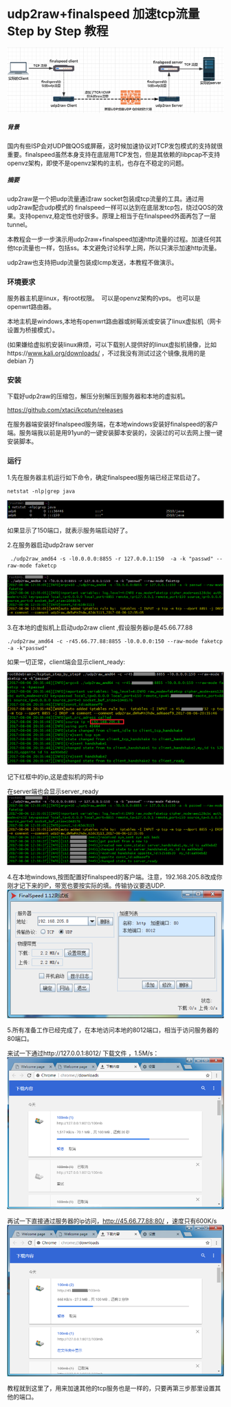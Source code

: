 # udp2raw+finalspeed 加速tcp流量 Step by Step 教程
![image](finalspeed_step_by_step/Capture0.PNG)

##### 背景
国内有些ISP会对UDP做QOS或屏蔽，这时候加速协议对TCP发包模式的支持就很重要。finalspeed虽然本身支持在底层用TCP发包，但是其依赖的libpcap不支持openvz架构，即使不是openvz架构的主机，也存在不稳定的问题。


##### 摘要
udp2raw是一个把udp流量通过raw socket包装成tcp流量的工具。通过用udp2raw配合udp模式的 finalspeed一样可以达到在底层发tcp包，绕过QOS的效果。支持openvz,稳定性也好很多。原理上相当于在finalspeed外面再包了一层tunnel。

本教程会一步一步演示用udp2raw+finalspeed加速http流量的过程。加速任何其他tcp流量也一样，包括ss。本文避免讨论科学上网，所以只演示加速http流量。

udp2raw也支持把udp流量包装成Icmp发送，本教程不做演示。

### 环境要求
服务器主机是linux，有root权限。  可以是openvz架构的vps。 也可以是openwrt路由器。

本地主机是windows,本地有openwrt路由器或树莓派或安装了linux虚拟机（网卡设置为桥接模式）。

(如果嫌给虚拟机安装linux麻烦，可以下载别人提供好的linux虚拟机镜像，比如https://www.kali.org/downloads/ ，不过我没有测试过这个镜像,我用的是debian 7)

### 安装
下载好udp2raw的压缩包，解压分别解压到服务器和本地的虚拟机。

https://github.com/xtaci/kcptun/releases

在服务器端安装好finalspeed服务端，在本地windows安装好finalspeed的客户端。服务端我以前是用91yun的一键安装脚本安装的，没装过的可以去网上搜一键安装脚本。

### 运行
1.先在服务器主机运行如下命令，确定finalspeed服务端已经正常启动了。

```
netstat -nlp|grep java
```
![image](finalspeed_step_by_step/Capture5.PNG)

如果显示了150端口，就表示服务端启动好了。

2.在服务器启动udp2raw server
```
 ./udp2raw_amd64 -s -l0.0.0.0:8855 -r 127.0.0.1:150  -a -k "passwd" --raw-mode faketcp
```
![image](finalspeed_step_by_step/Capture2.PNG)

3.在本地的虚拟机上启动udp2raw client  ,假设服务器ip是45.66.77.88
```
./udp2raw_amd64 -c -r45.66.77.88:8855 -l0.0.0.0:150 --raw-mode faketcp -a -k"passwd"
```
如果一切正常，client端会显示client_ready:

![image](finalspeed_step_by_step/Capture3.PNG)

记下红框中的ip,这是虚拟机的网卡ip

在server端也会显示server_ready
![image](finalspeed_step_by_step/Capture4.PNG)

4.在本地windows,按图配置好finalspeed的客户端。注意，192.168.205.8改成你刚才记下来的IP，带宽也要按实际的填。传输协议要选UDP.
![image](finalspeed_step_by_step/Capture.PNG)

5.所有准备工作已经完成了，在本地访问本地的8012端口，相当于访问服务器的80端口。

来试一下通过http://127.0.0.1:8012/ 下载文件 ，1.5M/s：
![image](finalspeed_step_by_step/Capture6.PNG)

再试一下直接通过服务器的ip访问，http://45.66.77.88:80/ ，速度只有600K/s
![image](finalspeed_step_by_step/Capture7.PNG)

教程就到这里了，用来加速其他的tcp服务也是一样的，只要再第三步那里设置其他的端口。
